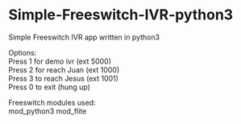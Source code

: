# Simple-Freeswitch-IVR-python3
Simple Freeswitch IVR app written in python3 

Options:<br>
Press 1 for demo ivr (ext 5000)<br>
Press 2 for reach Juan (ext 1000)<br>
Press 3 to reach Jesus (ext 1001)<br>
Press 0 to exit (hung up)<br>

Freeswitch modules used:<br>
mod_python3
mod_flite
